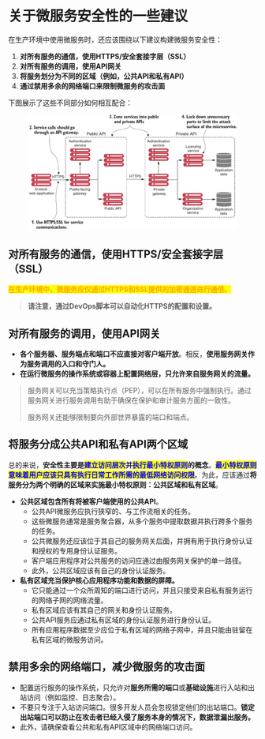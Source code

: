 # 关于微服务安全性的一些建议

在生产环境中使用微服务时，还应该围绕以下建议构建微服务安全性：

1. **对所有服务的通信，使用HTTPS/安全套接字层（SSL）**
2. **对所有服务的调用，使用API网关**
3. **将服务划分为不同的区域（例如，公共API和私有API）**
4. **通过禁用多余的网络端口来限制微服务的攻击面**

下图展示了这些不同部分如何相互配合：

<figure><img src="../../../.gitbook/assets/image (1) (1) (1) (1).png" alt=""><figcaption></figcaption></figure>

## **对所有服务的通信，使用HTTPS/安全套接字层（SSL）**

<mark style="color:orange;">**在生产环境中，微服务应仅通过HTTPS和SSL提供的加密通道进行通信。**</mark>

> **请注意，通过DevOps脚本可以自动化HTTPS的配置和设置。**

## **对所有服务的调用，使用API网关**

* **各个服务器、服务端点和端口不应直接对客户端开放**。相反，**使用服务网关作为服务调用的入口和守门人。**
* **在运行微服务的操作系统或容器上配置网络层，只允许来自服务网关的流量。**

> 服务网关可以充当策略执行点（PEP），可以在所有服务中强制执行。通过服务网关进行服务调用有助于确保在保护和审计服务方面的一致性。
>
> 服务网关还能够限制要向外部世界暴露的端口和端点。

## 将服务分成公共API和私有API两个区域

总的来说，**安全性主要是**<mark style="color:blue;">**建立访问层次**</mark>**并**<mark style="color:blue;">**执行最小特权原则**</mark>**的概念**。<mark style="color:blue;">**最小特权原则意味着用户应该只具有执行日常工作所需的最低网络访问权限**</mark>。为此，应该通过**将服务分为两个明确的区域来实施最小特权原则：公共区域和私有区域**。

* **公共区域包含所有将被客户端使用的公共API**。
  * 公共API微服务应执行狭窄的、与工作流相关的任务。
  * 这些微服务通常是服务聚合器，从多个服务中提取数据并执行跨多个服务的任务。
  * 公共微服务还应该位于其自己的服务网关后面，并拥有用于执行身份认证和授权的专用身份认证服务。
  * 客户端应用程序对公共服务的访问应通过由服务网关保护的单一路径。
  * 此外，公共区域应该有自己的身份认证服务。
* **私有区域充当保护核心应用程序功能和数据的屏障。**
  * 它只能通过一个众所周知的端口进行访问，并且只接受来自私有服务运行的网络子网的网络流量。
  * 私有区域应该有其自己的网关和身份认证服务。
  * 公共API服务应通过私有区域的身份认证服务进行身份认证。
  * 所有应用程序数据至少应位于私有区域的网络子网中，并且只能由驻留在私有区域的微服务访问。

## **禁用多余的网络端口，减少微服务的攻击面**

* 配置运行服务的操作系统，只允许对**服务所需的端口**或**基础设施**进行入站和出站访问（例如监控、日志聚合）。
* 不要只专注于入站访问端口。很多开发人员会忽视锁定他们的出站端口。**锁定出站端口可以防止在攻击者已经入侵了服务本身的情况下，数据泄漏出服务。**
* 此外，请确保查看公共和私有API区域中的网络端口访问。
